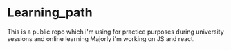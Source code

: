 # Learning_path
This is a public repo which i'm using for practice purposes during university sessions and online learning
Majorly i'm working on JS and react.
